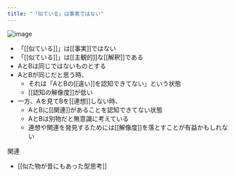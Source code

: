 ```yaml
---
title: "「似ている」は事実ではない"
---
```


![image](https://gyazo.com/0ec5c85cbe608c0f6162c54d40dd3292/thumb/1000)
- 「[[似ている]]」は[[事実]]ではない
- 「[[似ている]]」は[[主観的]]な[[解釈]]である
- AとBは同じではないものとする
- AとBが同じだと思う時、
    - それは「AとBの[[違い]]を認知できてない」という状態
    - [[認知の解像度]]が低い
- 一方、Aを見てBを[[連想]]しない時、
    - AとBに[[関連]]があることを認知できてない状態
    - AとBは別物だと無意識に考えている
    - 連想や関連を発見するためには[[解像度]]を落とすことが有益かもしれない

関連
- [[似た物が昔にもあった型思考]]
